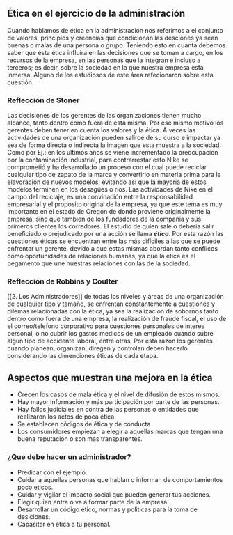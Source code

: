 ## Ética en el ejercicio de la administración
Cuando hablamos de ética en la administración nos referimos a el conjunto de valores, principios y creencias que condicionan las desciones ya sean buenas o malas de una persona o grupo. Teniendo esto en cuanta debemos saber que ésta ética influira en las decisiones que se toman a cargo, en los recursos de la empresa, en las personas que la integran e incluso a terceros; es decir, sobre la sociedad en la que nuestra empresa esta inmersa.
Alguno de los estudiosos de este área refecionaron sobre esta cuestión.

### Reflección de Stoner
Las decisiones de los gerentes de las organizaciones tienen mucho alcance, tanto dentro como fuera de esta misma. Por ese mismo motivo los gerentes deben tener en cuenta los valores y la ética. A veces las actividades de una organización pueden salirce de su curso e impactar ya sea de forma directa o indirecta la imagen que esta muestra a la sociedad. Como por Ej.: en los ultimos años se viene incrementado la preocupacion por la contaminación industrial, para contrarrestar esto Nike se comprometió y ha desarrollado un proceso con el cual puede reciclar cualquier tipo de zapato de la marca y convertirlo en materia prima para la elavoración de nuevos modelos; evitando asi que la mayoria de estos modelos terminen en los desagües o rios. Las actividades de Nike en el campo del reciclaje, es una convinación entre la responsabilidad empresarial y el proposito original de la empresa, ya que este tema es muy importante en el estado de Oregon de donde proviene originalmente la empresa, sino que tambien de los fundadores de la compañia y sus primeros clientes los corredores.
El estudio de quíen sale o debería salir beneficiado o prejudicado por una acción se llama ***ética***. Por esta razón las cuestiones éticas se encuentran entre las más difíciles a las que se puede enfrentar un gerente, devido a que estas mismas abordan tanto conflicos como oportunidades de relaciones humanas, ya que la etica es el pegamento que une nuestras relaciones con las de la sociedad.

### Reflección de Robbins y Coulter
[[2. Los Administradores]] de todas los niveles y áreas de una organización de cualquier tipo y tamaño, se enfrentan constantemente a cuestiones y dilemas relacionadas con la ética, ya sea la realización de sobornos tanto dentro como fuera de una empresa, la realización de fraude fiscal, el uso de el correo/telefono corporativo para cuestiones personales de interes personal, o no cubrir los gastos medicos de un empleado cuando subre algun tipo de accidente laboral, entre otras. Por esta razon los gerentes cuando planean, organizan, diregen y controlan deben hacerlo considerando las dimenciones éticas de cada etapa. 

## Aspectos que muestran una mejora en la ética

- Crecen los casos de mala ética y el nivel de difusión de estos mismos.
- Hay mayor información y más participación por parte de las personas.
- Hay fallos judiciales en contra de las personas o entidades que realizaron los actos de poca ética.
- Se establecen códigos de ética y de conducta
- Los consumidores empiezan a elegir a aquellas marcas que tengan una buena reputación o son mas transparentes.

### ¿Que debe hacer un administrador?
- Predicar con el ejemplo.
- Cuidar a aquellas personas que hablan o informan de comportamientos poco eticos.
- Cuidar y vigilar el impacto social que pueden generar tus acciones.
- Elegir quien entra o va a formar parte de la empresa.
- Desarrollar un código ético, normas y politicas para la toma de desiciones.
- Capasitar en ética a tu personal.

